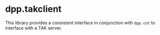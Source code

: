 # dpp.takclient

This library provides a consistent interface in conjunction with `dpp.cot` to interface with a TAK server.